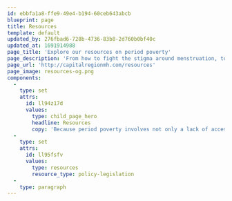 ```yaml
---
id: ebbfa1a8-ffe9-49e4-b194-60ceb643abcb
blueprint: page
title: Resources
template: default
updated_by: 276fbad6-728b-4736-83b8-2d760b0bf40c
updated_at: 1691914988
page_title: 'Explore our resources on period poverty'
page_description: 'From how to fight the stigma around menstruation, to actual policy initiatives, we’ve compiled a collection of resource about period poverty, and how it affects your community.'
page_url: 'http://capitalregionmh.com/resources'
page_image: resources-og.png
components:
  -
    type: set
    attrs:
      id: ll94z17d
      values:
        type: child_page_hero
        headline: Resources
        copy: 'Because period poverty involves not only a lack of access to menstrual products, but also to menstrual education, we incorporate educational programming to inform individuals on how to safely maneuver menstruation. This page has a bunch of resource you can explore to learn more.'
  -
    type: set
    attrs:
      id: ll95fsfv
      values:
        type: resources
        resource_type: policy-legislation
  -
    type: paragraph
---
```

